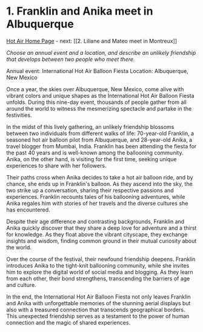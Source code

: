 # 1. Franklin and Anika meet in Albuquerque

[Hot Air Home Page](https://hotair.peterkaminski.wiki/) - next: [[2. Liliane and Mateo meet in Montreux]]

_Choose an annual event and a location, and describe an unlikely friendship that develops between two people who meet there._

Annual event: International Hot Air Balloon Fiesta
Location: Albuquerque, New Mexico

Once a year, the skies over Albuquerque, New Mexico, come alive with vibrant colors and unique shapes as the International Hot Air Balloon Fiesta unfolds. During this nine-day event, thousands of people gather from all around the world to witness the mesmerizing spectacle and partake in the festivities.

In the midst of this lively gathering, an unlikely friendship blossoms between two individuals from different walks of life: 70-year-old Franklin, a seasoned hot air balloon pilot from Albuquerque, and 28-year-old Anika, a travel blogger from Mumbai, India. Franklin has been attending the fiesta for the past 40 years and is well-known among the ballooning community. Anika, on the other hand, is visiting for the first time, seeking unique experiences to share with her followers.

Their paths cross when Anika decides to take a hot air balloon ride, and by chance, she ends up in Franklin's balloon. As they ascend into the sky, the two strike up a conversation, sharing their respective passions and experiences. Franklin recounts tales of his ballooning adventures, while Anika regales him with stories of her travels and the diverse cultures she has encountered.

Despite their age difference and contrasting backgrounds, Franklin and Anika quickly discover that they share a deep love for adventure and a thirst for knowledge. As they float above the vibrant cityscape, they exchange insights and wisdom, finding common ground in their mutual curiosity about the world.

Over the course of the festival, their newfound friendship deepens. Franklin introduces Anika to the tight-knit ballooning community, while she invites him to explore the digital world of social media and blogging. As they learn from each other, their bond strengthens, transcending the barriers of age and culture.

In the end, the International Hot Air Balloon Fiesta not only leaves Franklin and Anika with unforgettable memories of the stunning aerial displays but also with a treasured connection that transcends geographical borders. This unexpected friendship serves as a testament to the power of human connection and the magic of shared experiences.



